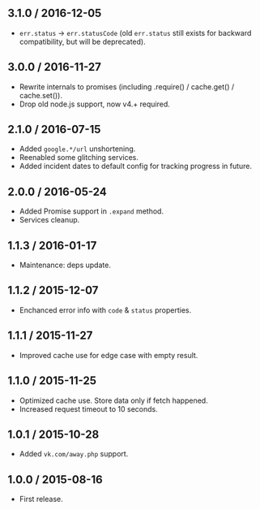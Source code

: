 3.1.0 / 2016-12-05
------------------

 - `err.status` -> `err.statusCode` (old `err.status` still exists for backward
   compatibility, but will be deprecated).


3.0.0 / 2016-11-27
------------------

- Rewrite internals to promises (including .require() / cache.get() /
  cache.set()).
- Drop old node.js support, now v4.+ required.


2.1.0 / 2016-07-15
------------------

- Added `google.*/url` unshortening.
- Reenabled some glitching services.
- Added incident dates to default config for tracking progress in future.


2.0.0 / 2016-05-24
------------------

- Added Promise support in `.expand` method.
- Services cleanup.


1.1.3 / 2016-01-17
------------------

- Maintenance: deps update.


1.1.2 / 2015-12-07
------------------

- Enchanced error info with `code` & `status` properties.


1.1.1 / 2015-11-27
------------------

- Improved cache use for edge case with empty result.


1.1.0 / 2015-11-25
------------------

- Optimized cache use. Store data only if fetch happened.
- Increased request timeout to 10 seconds.


1.0.1 / 2015-10-28
------------------

- Added `vk.com/away.php` support.


1.0.0 / 2015-08-16
------------------

- First release.
